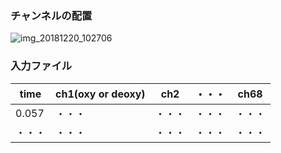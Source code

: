 ### チャンネルの配置
![img_20181220_102706](https://user-images.githubusercontent.com/29352194/51763003-bae2d080-2114-11e9-800b-cdbe4084c5e9.jpg)

### 入力ファイル
| time | ch1(oxy or deoxy) | ch2 | ・・・ | ch68 |
----|----|----|----|---- 
| 0.057 | ・・・ | ・・・ | ・・・ | ・・・ |
| ・・・ | ・・・ | ・・・ | ・・・ | ・・・ |
